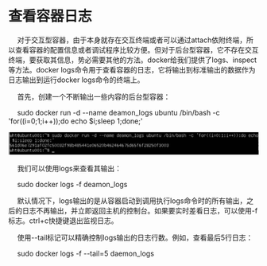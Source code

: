 <h1>查看容器日志</h1>

<p>&emsp; 对于交互型容器，由于本身就存在交互终端或者可以通过attach依附终端，所以查看容器的配置信息或者调试程序比较方便。但对于后台型容器，它不存在交互终端，要获取其信息，势必需要其他的方法。docker给我们提供了logs、inspect等方法。docker logs命令用于查看容器的日志，它将输出到标准输出的数据作为日志输出到运行docker logs命令的终端上。</p>

<p>&emsp; 首先，创建一个不断输出一些内容的后台型容器：</p>
<p>&emsp; sudo docker run -d --name deamon_logs ubuntu /bin/bash -c 'for((i=0;1;i++));do echo $i;sleep 1;done;' <p>
<img src = "./assets/16.png" />

<p>&emsp;  我们可以使用logs来查看其输出：</p>
<p>&emsp;  sudo docker logs -f deamon_logs</p>
<p>&emsp;  默认情况下，logs输出的是从容器启动到调用执行logs命令时的所有输出，之后的日志不再输出，并立即返回主机的控制台。如果要实时差看日志，可以使用-f标志。ctrl+c快捷键退出监视日志。</p>
<p>&emsp; 使用--tail标记可以精确控制logs输出的日志行数。例如，查看最后5行日志：</p>
</p>&emsp; sudo docker logs -f --tail=5 daemon_logs</p>

 




